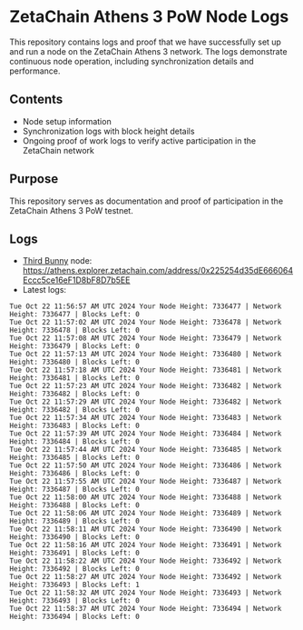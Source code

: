 # ZetaChain Athens 3 PoW Node Logs
This repository contains logs and proof that we have successfully set up and run a node on the ZetaChain Athens 3 network. The logs demonstrate continuous node operation, including synchronization details and performance.

## Contents
- Node setup information
- Synchronization logs with block height details
- Ongoing proof of work logs to verify active participation in the ZetaChain network

## Purpose
This repository serves as documentation and proof of participation in the ZetaChain Athens 3 PoW testnet.

## Logs

- [Third Bunny](https://thirdbunny.xyz/) node: https://athens.explorer.zetachain.com/address/0x225254d35dE666064Eccc5ce16eF1D8bF8D7b5EE
- Latest logs:
```
Tue Oct 22 11:56:57 AM UTC 2024 Your Node Height: 7336477 | Network Height: 7336477 | Blocks Left: 0
Tue Oct 22 11:57:02 AM UTC 2024 Your Node Height: 7336478 | Network Height: 7336478 | Blocks Left: 0
Tue Oct 22 11:57:08 AM UTC 2024 Your Node Height: 7336479 | Network Height: 7336479 | Blocks Left: 0
Tue Oct 22 11:57:13 AM UTC 2024 Your Node Height: 7336480 | Network Height: 7336480 | Blocks Left: 0
Tue Oct 22 11:57:18 AM UTC 2024 Your Node Height: 7336481 | Network Height: 7336481 | Blocks Left: 0
Tue Oct 22 11:57:23 AM UTC 2024 Your Node Height: 7336482 | Network Height: 7336482 | Blocks Left: 0
Tue Oct 22 11:57:29 AM UTC 2024 Your Node Height: 7336482 | Network Height: 7336482 | Blocks Left: 0
Tue Oct 22 11:57:34 AM UTC 2024 Your Node Height: 7336483 | Network Height: 7336483 | Blocks Left: 0
Tue Oct 22 11:57:39 AM UTC 2024 Your Node Height: 7336484 | Network Height: 7336484 | Blocks Left: 0
Tue Oct 22 11:57:44 AM UTC 2024 Your Node Height: 7336485 | Network Height: 7336485 | Blocks Left: 0
Tue Oct 22 11:57:50 AM UTC 2024 Your Node Height: 7336486 | Network Height: 7336486 | Blocks Left: 0
Tue Oct 22 11:57:55 AM UTC 2024 Your Node Height: 7336487 | Network Height: 7336487 | Blocks Left: 0
Tue Oct 22 11:58:00 AM UTC 2024 Your Node Height: 7336488 | Network Height: 7336488 | Blocks Left: 0
Tue Oct 22 11:58:06 AM UTC 2024 Your Node Height: 7336489 | Network Height: 7336489 | Blocks Left: 0
Tue Oct 22 11:58:11 AM UTC 2024 Your Node Height: 7336490 | Network Height: 7336490 | Blocks Left: 0
Tue Oct 22 11:58:16 AM UTC 2024 Your Node Height: 7336491 | Network Height: 7336491 | Blocks Left: 0
Tue Oct 22 11:58:22 AM UTC 2024 Your Node Height: 7336492 | Network Height: 7336492 | Blocks Left: 0
Tue Oct 22 11:58:27 AM UTC 2024 Your Node Height: 7336492 | Network Height: 7336493 | Blocks Left: 1
Tue Oct 22 11:58:32 AM UTC 2024 Your Node Height: 7336493 | Network Height: 7336493 | Blocks Left: 0
Tue Oct 22 11:58:37 AM UTC 2024 Your Node Height: 7336494 | Network Height: 7336494 | Blocks Left: 0
```
